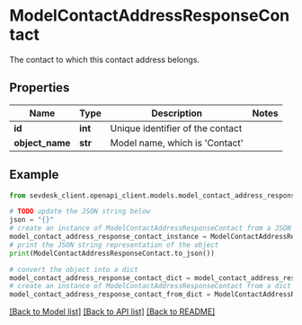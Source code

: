 # ModelContactAddressResponseContact

The contact to which this contact address belongs.

## Properties

Name | Type | Description | Notes
------------ | ------------- | ------------- | -------------
**id** | **int** | Unique identifier of the contact | 
**object_name** | **str** | Model name, which is &#39;Contact&#39; | 

## Example

```python
from sevdesk_client.openapi_client.models.model_contact_address_response_contact import ModelContactAddressResponseContact

# TODO update the JSON string below
json = "{}"
# create an instance of ModelContactAddressResponseContact from a JSON string
model_contact_address_response_contact_instance = ModelContactAddressResponseContact.from_json(json)
# print the JSON string representation of the object
print(ModelContactAddressResponseContact.to_json())

# convert the object into a dict
model_contact_address_response_contact_dict = model_contact_address_response_contact_instance.to_dict()
# create an instance of ModelContactAddressResponseContact from a dict
model_contact_address_response_contact_from_dict = ModelContactAddressResponseContact.from_dict(model_contact_address_response_contact_dict)
```
[[Back to Model list]](../README.md#documentation-for-models) [[Back to API list]](../README.md#documentation-for-api-endpoints) [[Back to README]](../README.md)


